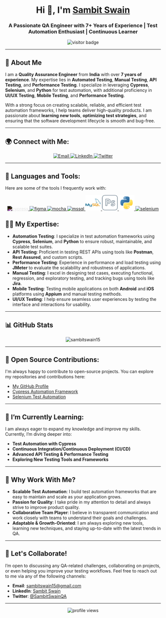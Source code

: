<h1 align="center">Hi 👋, I'm <a href="https://github.com/Sambitswain15" target="_blank">Sambit Swain</a></h1>
<h3 align="center">A Passionate QA Engineer with 7+ Years of Experience | Test Automation Enthusiast | Continuous Learner</h3>

<p align="center">
  <img src="https://visitor-badge.glitch.me/badge?page_id=sambitswain15" alt="visitor badge" />
</p>

---

## 💼 **About Me**

I am a **Quality Assurance Engineer** from **India** with over **7 years of experience**. My expertise lies in **Automated Testing**, **Manual Testing**, **API Testing**, and **Performance Testing**. I specialize in leveraging **Cypress**, **Selenium**, and **Python** for test automation, with additional proficiency in **UI/UX Testing**, **Mobile Testing**, and **Performance Testing**.

With a strong focus on creating scalable, reliable, and efficient test automation frameworks, I help teams deliver high-quality products. I am passionate about **learning new tools**, **optimizing test strategies**, and ensuring that the software development lifecycle is smooth and bug-free.

---

## 🌍 **Connect with Me:**

<p align="center">
  <a href="mailto:sambitswain15@gmail.com" target="_blank">
    <img src="https://img.shields.io/badge/Email-sambitswain15%40gmail.com-red?style=for-the-badge&logo=gmail" alt="Email" />
  </a>
  <a href="https://www.linkedin.com/in/sambit-swain-732b0066/" target="_blank">
    <img src="https://img.shields.io/badge/LinkedIn-Sambit%20Swain-blue?style=for-the-badge&logo=linkedin" alt="LinkedIn" />
  </a>
  <a href="https://twitter.com/SambitSwainQA" target="_blank">
    <img src="https://img.shields.io/badge/Twitter-SambitSwainQA-blue?style=for-the-badge&logo=twitter" alt="Twitter" />
  </a>
</p>

---

## 🔧 **Languages and Tools:**

Here are some of the tools I frequently work with:

<p align="center">
  <a href="https://www.cypress.io" target="_blank" rel="noreferrer"> <img src="https://raw.githubusercontent.com/simple-icons/simple-icons/6e46ec1fc23b60c8fd0d2f2ff46db82e16dbd75f/icons/cypress.svg" alt="cypress" width="50" height="50" style="filter: invert(1);" /> </a>
  <a href="https://www.figma.com/" target="_blank" rel="noreferrer"> <img src="https://www.vectorlogo.zone/logos/figma/figma-icon.svg" alt="figma" width="50" height="50" /> </a>
  <a href="https://mochajs.org" target="_blank" rel="noreferrer"> <img src="https://www.vectorlogo.zone/logos/mochajs/mochajs-icon.svg" alt="mocha" width="50" height="50" /> </a>
  <a href="https://www.microsoft.com/en-us/sql-server" target="_blank" rel="noreferrer"> <img src="https://www.svgrepo.com/show/303229/microsoft-sql-server-logo.svg" alt="mssql" width="50" height="50" /> </a>
  <a href="https://www.mysql.com/" target="_blank" rel="noreferrer"> <img src="https://raw.githubusercontent.com/devicons/devicon/master/icons/mysql/mysql-original-wordmark.svg" alt="mysql" width="50" height="50" /> </a>
  <a href="https://www.photoshop.com/en" target="_blank" rel="noreferrer"> <img src="https://raw.githubusercontent.com/devicons/devicon/master/icons/photoshop/photoshop-line.svg" alt="photoshop" width="50" height="50" /> </a>
  <a href="https://www.python.org" target="_blank" rel="noreferrer"> <img src="https://raw.githubusercontent.com/devicons/devicon/master/icons/python/python-original.svg" alt="python" width="50" height="50" /> </a>
  <a href="https://www.selenium.dev" target="_blank" rel="noreferrer"> <img src="https://raw.githubusercontent.com/detain/svg-logos/780f25886640cef088af994181646db2f6b1a3f8/svg/selenium-logo.svg" alt="selenium" width="50" height="50" /> </a>
</p

---

## 🧑‍💻 **My Expertise:**

- **Automation Testing**: I specialize in test automation frameworks using **Cypress**, **Selenium**, and **Python** to ensure robust, maintainable, and scalable test suites.
- **API Testing**: Proficient in testing REST APIs using tools like **Postman**, **Rest Assured**, and custom scripts.
- **Performance Testing**: Experience in performance and load testing using **JMeter** to evaluate the scalability and robustness of applications.
- **Manual Testing**: I excel in designing test cases, executing functional, regression, and exploratory testing, and tracking bugs using tools like **Jira**.
- **Mobile Testing**: Testing mobile applications on both **Android** and **iOS** platforms using **Appium** and manual testing methods.
- **UI/UX Testing**: I help ensure seamless user experiences by testing the interface and interactions for usability.

---

## 📊 **GitHub Stats**

<p align="center">
  <img src="https://github-readme-stats.vercel.app/api/top-langs?username=sambitswain15&show_icons=true&locale=en&layout=compact" alt="sambitswain15" />
</p>

---

## 🚀 **Open Source Contributions:**

I'm always happy to contribute to open-source projects. You can explore my repositories and contributions here:

- [My GitHub Profile](https://github.com/Sambitswain15)
- [Cypress Automation Framework](https://github.com/Sambitswain15/Cypress_HRM)
- [Selenium Test Automation](https://github.com/Sambitswain15/Selenium-Python-Framework)

---

## 🌱 **I’m Currently Learning:**

I am always eager to expand my knowledge and improve my skills. Currently, I’m diving deeper into:

- **Test Automation with Cypress**
- **Continuous Integration/Continuous Deployment (CI/CD)**
- **Advanced API Testing & Performance Testing**
- **Exploring New Testing Tools and Frameworks**

---

## 🎯 **Why Work With Me?**

- **Scalable Test Automation**: I build test automation frameworks that are easy to maintain and scale as your application grows.
- **Passion for Quality**: I take pride in my attention to detail and always strive to improve product quality.
- **Collaborative Team Player**: I believe in transparent communication and work closely with teams to understand their goals and challenges.
- **Adaptable & Growth-Oriented**: I am always exploring new tools, learning new techniques, and staying up-to-date with the latest trends in QA.

---

## 💬 **Let's Collaborate!**

I’m open to discussing any QA-related challenges, collaborating on projects, or even helping you improve your testing workflows. Feel free to reach out to me via any of the following channels:

- **Email**: [sambitswain15@gmail.com](mailto:sambitswain15@gmail.com)
- **LinkedIn**: [Sambit Swain](https://www.linkedin.com/in/sambit-swain-732b0066/)
- **Twitter**: [@SambitSwainQA](https://twitter.com/SambitSwainQA)

---

<p align="center">
  <img src="https://komarev.com/ghpvc/?username=sambitswain15&label=Profile%20Views&color=0e75b6&style=flat" alt="profile views" />
</p>
